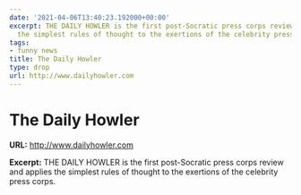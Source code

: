 ```yaml
---
date: '2021-04-06T13:40:23.192000+00:00'
excerpt: THE DAILY HOWLER is the first post-Socratic press corps review and applies
  the simplest rules of thought to the exertions of the celebrity press corps.
tags:
- funny news
title: The Daily Howler
type: drop
url: http://www.dailyhowler.com
---
```


# The Daily Howler

**URL:** http://www.dailyhowler.com

**Excerpt:** THE DAILY HOWLER is the first post-Socratic press corps review and applies the simplest rules of thought to the exertions of the celebrity press corps.
